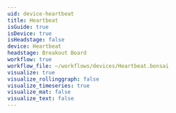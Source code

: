 ```yaml
---
uid: device-heartbeat
title: Heartbeat
isGuide: true
isDevice: true
isHeadstage: false
device: Heartbeat
headstage: Breakout Board
workflow: true
workflow_file: ~/workflows/devices/Heartbeat.bonsai
visualize: true
visualize_rollinggraph: false
visualize_timeseries: true
visualize_mat: false
visualize_text: false
---
```

